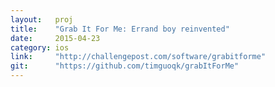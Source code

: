 ```yaml
---
layout:   proj
title:    "Grab It For Me: Errand boy reinvented"
date:     2015-04-23
category: ios
link:     "http://challengepost.com/software/grabitforme"
git:      "https://github.com/timguoqk/grabItForMe"
---
```


